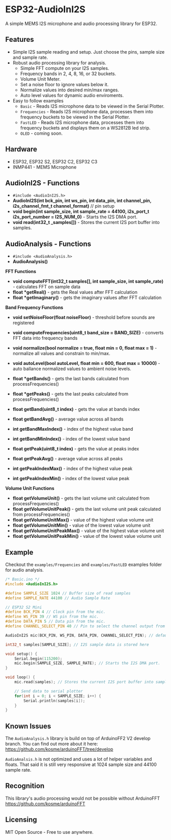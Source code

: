 # ESP32-AudioInI2S
A simple MEMS I2S microphone and audio processing library for ESP32.

## Features
* Simple I2S sample reading and setup. Just choose the pins, sample size and sample rate.
* Robust audio processing library for analysis.
  * Simple FFT compute on your I2S samples.
  * Frequency bands in 2, 4, 8, 16, or 32 buckets.
  * Volume Unit Meter.
  * Set a noise floor to ignore values below it.
  * Normalize values into desired min/max ranges.
  * Auto level values for dynamic audio enviroments.
* Easy to follow examples
  * `Basic` - Reads I2S microphone data to be viewed in the Serial Plotter.
  * `Frequencies` - Reads I2S microphone data, processes them into frequency buckets to be viewed in the Serial Plotter.
  * `FastLED` - Reads I2S microphone data, processes them into frequency buckets and displays them on a WS2812B led strip.
  * `OLED` - coming soon.


## Hardware 
* ESP32, ESP32 S2, ESP32 C2, ESP32 C3
* INMP441 - MEMS Microphone

## AudioInI2S - Functions
* `#include <AudioInI2S.h>`
* **AudioInI2S(int bck_pin, int ws_pin, int data_pin, int channel_pin, i2s_channel_fmt_t channel_format)** // pin setup 
* **void begin(int sample_size, int sample_rate = 44100, i2s_port_t i2s_port_number = I2S_NUM_0)** - Starts the I2S DMA port.
* **void read(int32_t _samples[])** - Stores the current I2S port buffer into samples.

## AudioAnalysis - Functions
* `#include <AudioAnalysis.h>`
* **AudioAnalysis()**

**FFT Functions**
* **void computeFFT(int32_t samples[], int sample_size, int sample_rate)** - calculates FFT on sample data
* **float \*getReal()** - gets the Real values after FFT calculation
* **float \*getImaginary()** - gets the imaginary values after FFT calculation

**Band Frequency Functions**
* **void setNoiseFloor(float noiseFloor)** - threshold before sounds are registered
* **void computeFrequencies(uint8_t band_size = BAND_SIZE)** - converts FFT data into frequency bands
* **void normalize(bool normalize = true, float min = 0, float max = 1)** - normalize all values and constrain to min/max.
* **void autoLevel(bool autoLevel, float min = 600, float max = 10000)** - auto ballance normalized values to ambient noise levels.

* **float \*getBands()** - gets the last bands calculated from processFrequencies()
* **float \*getPeaks()** - gets the last peaks calculated from processFrequencies()

* **float getBand(uint8_t index)** - gets the value at bands index
* **float getBandAvg()** - average value across all bands
* **int getBandMaxIndex()** - index of the highest value band
* **int getBandMinIndex()** - index of the lowest value band

* **float getPeak(uint8_t index)** - gets the value at peaks index
* **float getPeakAvg()** - average value across all peaks
* **int getPeakIndexMax()** - index of the highest value peak
* **int getPeakIndexMin()** - index of the lowest value peak

**Volume Unit Functions**
* **float getVolumeUnit()** - gets the last volume unit calculated from processFrequencies()
* **float getVolumeUnitPeak()** - gets the last volume unit peak calculated from processFrequencies()
* **float getVolumeUnitMax()** - value of the highest value volume unit
* **float getVolumeUnitMin()** - value of the lowest value volume unit
* **float getVolumeUnitPeakMax()** - value of the highest value volume unit
* **float getVolumeUnitPeakMin()** - value of the lowest value volume unit

## Example
Checkout the `examples/Frequencies` and `examples/FastLED` examples folder for audio analysis.
```c++
/* Basic.ino */
#include <AudioInI2S.h>

#define SAMPLE_SIZE 1024 // Buffer size of read samples
#define SAMPLE_RATE 44100 // Audio Sample Rate

// ESP32 S2 Mini 
#define BCK_PIN 4 // Clock pin from the mic.
#define WS_PIN 39 // WS pin from the mic.
#define DATA_PIN 5 // Data pin from the mic.
#define CHANNEL_SELECT_PIN 40 // Pin to select the channel output from the mic.

AudioInI2S mic(BCK_PIN, WS_PIN, DATA_PIN, CHANNEL_SELECT_PIN); // defaults to RIGHT channel.

int32_t samples[SAMPLE_SIZE]; // I2S sample data is stored here

void setup() {
    Serial.begin(115200);
    mic.begin(SAMPLE_SIZE, SAMPLE_RATE); // Starts the I2S DMA port.
}

void loop() {
    mic.read(samples); // Stores the current I2S port buffer into samples.

    // Send data to serial plotter
    for(int i = 0; i < SAMPLE_SIZE; i++) {
        Serial.println(samples[i]);
    }
}
```

## Known Issues
The `AudioAnalysis.h` library is build on top of ArduinoFF2 V2 develop branch. You can find out more about it here: https://github.com/kosme/arduinoFFT/tree/develop

`AudioAnalsis.h` is not optimized and uses a lot of helper variables and floats. That said it is still very responsive at 1024 sample size and 44100 sample rate.

## Recognition
This library's audio processing would not be possible without ArduinoFFT https://github.com/kosme/arduinoFFT

## Licensing 
MIT Open Source - Free to use anywhere. 
